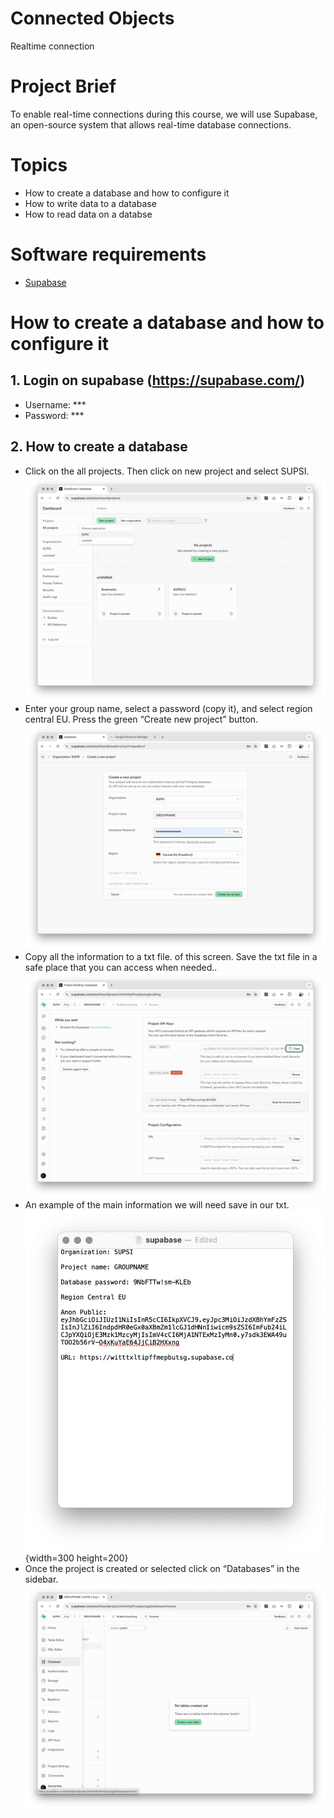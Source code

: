 # Connected Objects
Realtime connection


# Project Brief
To enable real-time connections during this course, we will use Supabase, an open-source system that allows real-time database connections.

# Topics
- How to create a database and how to configure it
- How to write data to a database
- How to read data on a databse

# Software requirements
- [Supabase](https://supabase.com/)

# How to create a database and how to configure it 
## 1. Login on supabase (https://supabase.com/)
- Username: ***
- Password: ***

## 2. How to create a database
- Click on the all projects. Then click on new project and select SUPSI.
![supabase](https://github.com/leonardoa/maind-2025/blob/main/assets/supabase/1.png?raw=true)
- Enter your group name, select a password (copy it), and select region central EU. Press the green “Create new project” button.
![supabase](https://github.com/leonardoa/maind-2025/blob/main/assets/supabase/2.png?raw=true)
- Copy all the information to a txt file. of this screen. Save the txt file in a safe place that you can access when needed..
![supabase](https://github.com/leonardoa/maind-2025/blob/main/assets/supabase/3.png?raw=true)
- An example of the main information we will need save in our txt.
![supabase](https://github.com/leonardoa/maind-2025/blob/main/assets/supabase/4.png?raw=true){width=300 height=200}
- Once the project is created or selected click on “Databases” in the sidebar.
![supabase](https://github.com/leonardoa/maind-2025/blob/main/assets/supabase/5.png?raw=true)